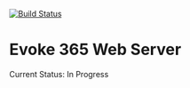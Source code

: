 [![Build Status](https://travis-ci.org/evoke365/webserver.svg?branch=master)](https://travis-ci.org/evoke365/webserver)

# Evoke 365 Web Server

Current Status: In Progress

